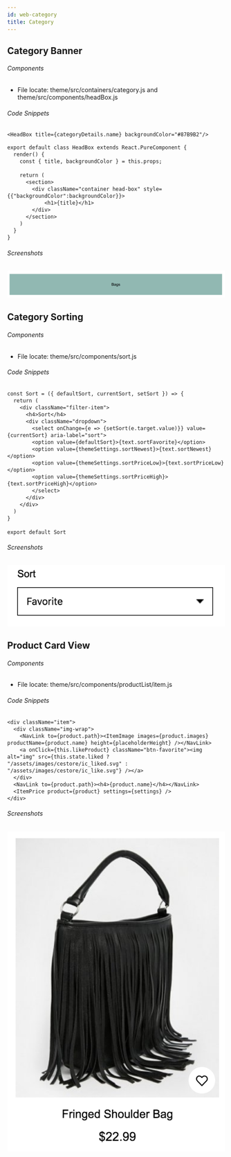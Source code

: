 ```yaml
---
id: web-category
title: Category
---
```


## Category Banner

###### Components

- File locate: theme/src/containers/category.js and theme/src/components/headBox.js

###### Code Snippets

```
<HeadBox title={categoryDetails.name} backgroundColor="#87B9B2"/>
```
```
export default class HeadBox extends React.PureComponent {
  render() {
    const { title, backgroundColor } = this.props;

    return (
      <section>
        <div className="container head-box" style={{"backgroundColor":backgroundColor}}>
            <h1>{title}</h1>
        </div>
      </section>
    )
  }
}
```
###### Screenshots

![Category Banner](assets/category/banner.png)

## Category Sorting

###### Components

- File locate: theme/src/components/sort.js

###### Code Snippets

```
const Sort = ({ defaultSort, currentSort, setSort }) => {
  return (
    <div className="filter-item">
      <h4>Sort</h4>
      <div className="dropdown">
        <select onChange={e => {setSort(e.target.value)}} value={currentSort} aria-label="sort">
        <option value={defaultSort}>{text.sortFavorite}</option>
        <option value={themeSettings.sortNewest}>{text.sortNewest}</option>
        <option value={themeSettings.sortPriceLow}>{text.sortPriceLow}</option>
        <option value={themeSettings.sortPriceHigh}>{text.sortPriceHigh}</option>
        </select>
      </div>
    </div>
  )
}

export default Sort
```

###### Screenshots

![Category Sort](assets/category/sort.png)

## Product Card View

###### Components

- File locate: theme/src/components/productList/item.js

###### Code Snippets

```
<div className="item">
  <div className="img-wrap">
    <NavLink to={product.path}><ItemImage images={product.images} productName={product.name} height={placeholderHeight} /></NavLink>
    <a onClick={this.likeProduct} className="btn-favorite"><img alt="img" src={this.state.liked ? "/assets/images/cestore/ic_liked.svg" : "/assets/images/cestore/ic_like.svg"} /></a>
  </div>
  <NavLink to={product.path}><h4>{product.name}</h4></NavLink>
  <ItemPrice product={product} settings={settings} />
</div>
```

###### Screenshots

![Category Product](assets/category/product.png)